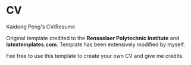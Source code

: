 # CV
Kaidong Peng's CV/Resume

Original template credited to the **Rensselaer Polytechnic Institute** and **latextemplates.com**.
Template has been extensively modified by myself.

Fee free to use this template to create your own CV and give me credits.
